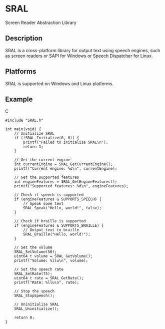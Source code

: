# SRAL
Screen Reader Abstraction Library
## Description
SRAL is a cross-platform library for output text using speech engines, such as screen readers or SAPI for Windows or Speech Dispatcher for Linux.

## Platforms
SRAL is supported on Windows and Linux platforms.


## Example
C
```
#include "SRAL.h"

int main(void) {
    // Initialize SRAL
    if (!SRAL_Initialize(0, 0)) {
        printf("Failed to initialize SRAL\n");
        return 1;
    }

    // Get the current engine
    int currentEngine = SRAL_GetCurrentEngine();
    printf("Current engine: %d\n", currentEngine);

    // Get the supported features
    int engineFeatures = SRAL_GetEngineFeatures();
    printf("Supported features: %d\n", engineFeatures);

    // Check if speech is supported
    if (engineFeatures & SUPPORTS_SPEECH) {
        // Speak some text
        SRAL_Speak("Hello, world!", false);
    }

    // Check if braille is supported
    if (engineFeatures & SUPPORTS_BRAILLE) {
        // Output text to braille
        SRAL_Braille("Hello, world!");
    }

    // Set the volume
    SRAL_SetVolume(50);
    uint64_t volume = SRAL_GetVolume();
    printf("Volume: %llu\n", volume);

    // Set the speech rate
    SRAL_SetRate(75);
    uint64_t rate = SRAL_GetRate();
    printf("Rate: %llu\n", rate);

    // Stop the speech
    SRAL_StopSpeech();

    // Uninitialize SRAL
    SRAL_Uninitialize();

    return 0;
}
```
